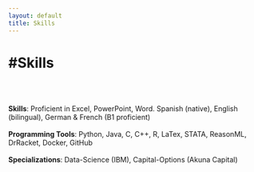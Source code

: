 ```yaml
---
layout: default
title: Skills 
---
```


<div class="center">
    <h1> #Skills</h1>
</div>
<br>
<br>

**Skills**: Proficient in Excel, PowerPoint, Word. Spanish (native), English (bilingual), German & French (B1 proficient)  
<br>
**Programming Tools**: Python, Java, C, C++, R, LaTex, STATA, ReasonML, DrRacket, Docker, GitHub  
<br>
**Specializations**: Data-Science (IBM), Capital-Options (Akuna Capital)  
